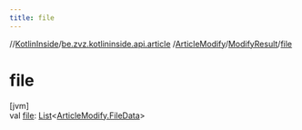 ```yaml
---
title: file
---
```

//[KotlinInside](../../../../index.html)/[be.zvz.kotlininside.api.article](../../index.html)
/[ArticleModify](../index.html)/[ModifyResult](index.html)/[file](file.html)

# file

[jvm]\
val [file](file.html): [List](https://kotlinlang.org/api/latest/jvm/stdlib/kotlin.collections/-list/index.html)&lt;[ArticleModify.FileData](
../-file-data/index.html)&gt;




